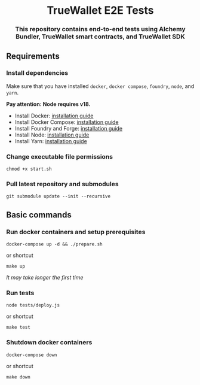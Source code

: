 # <h1 align="center"> TrueWallet E2E Tests </h1>

<h3 align="center"> This repository contains end-to-end tests using Alchemy Bundler, TrueWallet smart contracts, and TrueWallet SDK </h3>

## Requirements

### Install dependencies
Make sure that you have installed `docker`, `docker compose`, `foundry`, `node`, and `yarn`.

**Pay attention: Node requires v18.**

* Install Docker: [installation guide](https://docs.docker.com/engine/install/)
* Install Docker Compose: [installation guide](https://docs.docker.com/compose/install/)
* Install Foundry and Forge: [installation guide](https://book.getfoundry.sh/getting-started/installation)
* Install Node: [installation guide](https://nodejs.org/en/download/package-manager)
* Install Yarn: [installation guide](https://classic.yarnpkg.com/en/docs/install)

### Change executable file permissions
```shell
chmod +x start.sh
```

### Pull latest repository and submodules
```shell
git submodule update --init --recursive
```

## Basic commands

### Run docker containers and setup prerequisites
```shell
docker-compose up -d && ./prepare.sh
```
or shortcut
```shell
make up
```
_It may take longer the first time_

### Run tests
```shell
node tests/deploy.js
```
or shortcut
```shell
make test
```

### Shutdown docker containers
```shell
docker-compose down
```
or shortcut
```shell
make down
```
